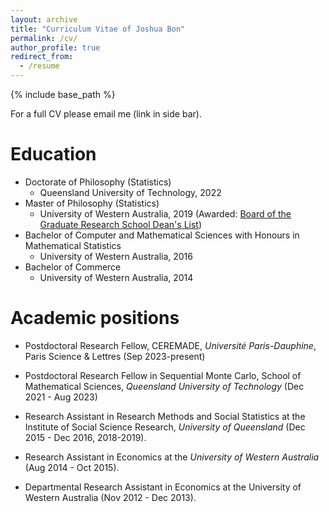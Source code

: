 ```yaml
---
layout: archive
title: "Curriculum Vitae of Joshua Bon"
permalink: /cv/
author_profile: true
redirect_from:
  - /resume
---
```


{% include base_path %}

For a full CV please email me (link in side bar).

Education
======
* Doctorate of Philosophy (Statistics)
  * Queensland University of Technology, 2022
* Master of Philosophy (Statistics)
  * University of Western Australia, 2019 (Awarded: [Board of the Graduate Research School Dean's List](http://www.postgraduate.uwa.edu.au/students/funding/prizes/board-of-the-graduate-research-school-deans-list))
* Bachelor of Computer and Mathematical Sciences with Honours in Mathematical Statistics
  * University of Western Australia, 2016
* Bachelor of Commerce
  * University of Western Australia, 2014

Academic positions
======
* Postdoctoral Research Fellow, CEREMADE, *Université Paris-Dauphine*, Paris Science & Lettres (Sep 2023-present)

* Postdoctoral Research Fellow in Sequential Monte Carlo, School of Mathematical Sciences, *Queensland University of Technology* (Dec 2021 - Aug 2023)

* Research Assistant in Research Methods and Social Statistics at the Institute of Social Science Research, *University of Queensland* (Dec 2015 - Dec 2016, 2018-2019).

* Research Assistant in Economics at the *University of Western Australia* (Aug 2014 - Oct 2015).


* Departmental Research Assistant in Economics at the University of Western Australia (Nov 2012 - Dec 2013).


